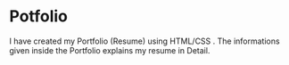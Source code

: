 # Potfolio
I have created my Portfolio (Resume) using HTML/CSS . The informations given inside the Portfolio explains my resume in Detail.
